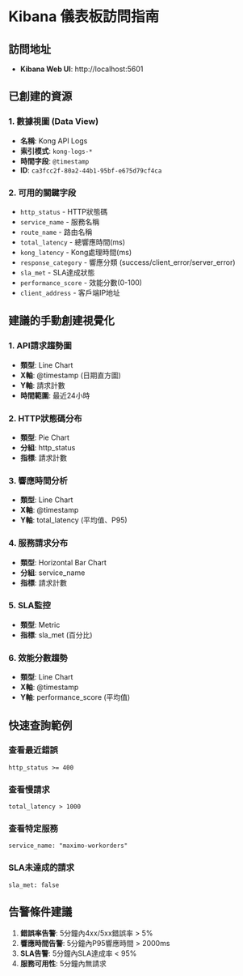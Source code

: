 # Kibana 儀表板訪問指南

## 訪問地址
- **Kibana Web UI**: http://localhost:5601

## 已創建的資源

### 1. 數據視圖 (Data View)
- **名稱**: Kong API Logs
- **索引模式**: `kong-logs-*`
- **時間字段**: `@timestamp`
- **ID**: `ca3fcc2f-80a2-44b1-95bf-e675d79cf4ca`

### 2. 可用的關鍵字段
- `http_status` - HTTP狀態碼
- `service_name` - 服務名稱
- `route_name` - 路由名稱
- `total_latency` - 總響應時間(ms)
- `kong_latency` - Kong處理時間(ms)
- `response_category` - 響應分類 (success/client_error/server_error)
- `sla_met` - SLA達成狀態
- `performance_score` - 效能分數(0-100)
- `client_address` - 客戶端IP地址

## 建議的手動創建視覺化

### 1. API請求趨勢圖
- **類型**: Line Chart
- **X軸**: @timestamp (日期直方圖)
- **Y軸**: 請求計數
- **時間範圍**: 最近24小時

### 2. HTTP狀態碼分布
- **類型**: Pie Chart
- **分組**: http_status
- **指標**: 請求計數

### 3. 響應時間分析
- **類型**: Line Chart
- **X軸**: @timestamp
- **Y軸**: total_latency (平均值、P95)

### 4. 服務請求分布
- **類型**: Horizontal Bar Chart
- **分組**: service_name
- **指標**: 請求計數

### 5. SLA監控
- **類型**: Metric
- **指標**: sla_met (百分比)

### 6. 效能分數趨勢
- **類型**: Line Chart
- **X軸**: @timestamp
- **Y軸**: performance_score (平均值)

## 快速查詢範例

### 查看最近錯誤
```
http_status >= 400
```

### 查看慢請求
```
total_latency > 1000
```

### 查看特定服務
```
service_name: "maximo-workorders"
```

### SLA未達成的請求
```
sla_met: false
```

## 告警條件建議

1. **錯誤率告警**: 5分鐘內4xx/5xx錯誤率 > 5%
2. **響應時間告警**: 5分鐘內P95響應時間 > 2000ms
3. **SLA告警**: 5分鐘內SLA達成率 < 95%
4. **服務可用性**: 5分鐘內無請求